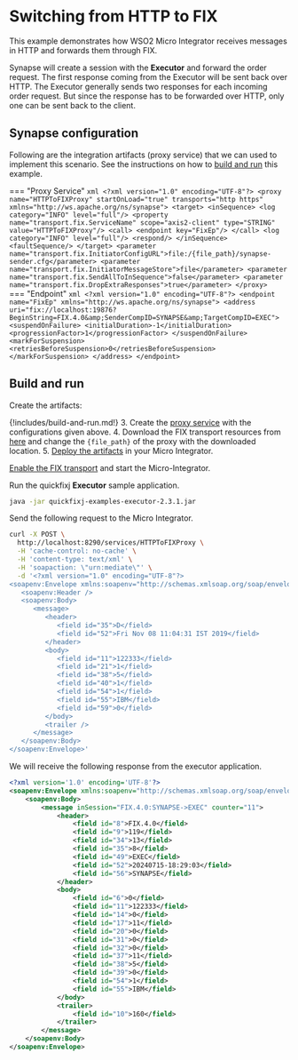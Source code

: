 # Switching from HTTP to FIX

This example demonstrates how WSO2 Micro Integrator receives messages in HTTP and forwards them through FIX.

Synapse will create a session with the **Executor** and forward the order request. The first response coming from the Executor will be sent back over HTTP. The Executor generally sends two responses for each incoming order request. But since the response has to be forwarded over HTTP, only one can be sent back to the client.

## Synapse configuration

Following are the integration artifacts (proxy service) that we can used to implement this scenario. See the instructions on how to [build and run](#build-and-run) this example.

=== "Proxy Service"
    ```xml
    <?xml version="1.0" encoding="UTF-8"?>
    <proxy name="HTTPToFIXProxy" startOnLoad="true" transports="http https" xmlns="http://ws.apache.org/ns/synapse">
        <target>
            <inSequence>
                <log category="INFO" level="full"/>
                <property name="transport.fix.ServiceName" scope="axis2-client" type="STRING" value="HTTPToFIXProxy"/>
                <call>
                    <endpoint key="FixEp"/>
                </call>
                <log category="INFO" level="full"/>
                <respond/>
            </inSequence>
            <faultSequence/>
        </target>
        <parameter name="transport.fix.InitiatorConfigURL">file:/{file_path}/synapse-sender.cfg</parameter>
        <parameter name="transport.fix.InitiatorMessageStore">file</parameter>
        <parameter name="transport.fix.SendAllToInSequence">false</parameter>
        <parameter name="transport.fix.DropExtraResponses">true</parameter>
    </proxy>
    ```
=== "Endpoint"
    ```xml
    <?xml version="1.0" encoding="UTF-8"?>
    <endpoint name="FixEp" xmlns="http://ws.apache.org/ns/synapse">
        <address uri="fix://localhost:19876?BeginString=FIX.4.0&amp;SenderCompID=SYNAPSE&amp;TargetCompID=EXEC">
            <suspendOnFailure>
                <initialDuration>-1</initialDuration>
                <progressionFactor>1</progressionFactor>
            </suspendOnFailure>
            <markForSuspension>
                <retriesBeforeSuspension>0</retriesBeforeSuspension>
            </markForSuspension>
        </address>
    </endpoint>
    ```

## Build and run

Create the artifacts:

{!includes/build-and-run.md!}
3. Create the [proxy service]({{base_path}}/develop/creating-artifacts/creating-a-proxy-service) with the configurations given above.
4. Download the FIX transport resources from [here](https://github.com/wso2-docs/WSO2_EI/tree/master/FIX-transport-resources) and change the `{file_path}` of the proxy with the downloaded location. 
5. [Deploy the artifacts]({{base_path}}/develop/deploy-artifacts) in your Micro Integrator.

[Enable the FIX transport]({{base_path}}/install-and-setup/setup/transport-configurations/configuring-transports/#configuring-the-fix-transport) and start the Micro-Integrator.

Run the quickfixj **Executor** sample application.

```bash
java -jar quickfixj-examples-executor-2.3.1.jar
```

Send the following request to the Micro Integrator.

```bash
curl -X POST \
  http://localhost:8290/services/HTTPToFIXProxy \
  -H 'cache-control: no-cache' \
  -H 'content-type: text/xml' \
  -H 'soapaction: \"urn:mediate\"' \
  -d '<?xml version="1.0" encoding="UTF-8"?>
<soapenv:Envelope xmlns:soapenv="http://schemas.xmlsoap.org/soap/envelope/">
   <soapenv:Header />
   <soapenv:Body>
      <message>
         <header>
            <field id="35">D</field>
            <field id="52">Fri Nov 08 11:04:31 IST 2019</field>
         </header>
         <body>
            <field id="11">122333</field>
            <field id="21">1</field>
            <field id="38">5</field>
            <field id="40">1</field>
            <field id="54">1</field>
            <field id="55">IBM</field>
            <field id="59">0</field>
         </body>
         <trailer />
      </message>
   </soapenv:Body>
</soapenv:Envelope>'
```

We will receive the following response from the executor application.

```xml
<?xml version='1.0' encoding='UTF-8'?>
<soapenv:Envelope xmlns:soapenv="http://schemas.xmlsoap.org/soap/envelope/">
    <soapenv:Body>
        <message inSession="FIX.4.0:SYNAPSE->EXEC" counter="11">
            <header>
                <field id="8">FIX.4.0</field>
                <field id="9">119</field>
                <field id="34">13</field>
                <field id="35">8</field>
                <field id="49">EXEC</field>
                <field id="52">20240715-18:29:03</field>
                <field id="56">SYNAPSE</field>
            </header>
            <body>
                <field id="6">0</field>
                <field id="11">122333</field>
                <field id="14">0</field>
                <field id="17">11</field>
                <field id="20">0</field>
                <field id="31">0</field>
                <field id="32">0</field>
                <field id="37">11</field>
                <field id="38">5</field>
                <field id="39">0</field>
                <field id="54">1</field>
                <field id="55">IBM</field>
            </body>
            <trailer>
                <field id="10">160</field>
            </trailer>
        </message>
    </soapenv:Body>
</soapenv:Envelope>
```
